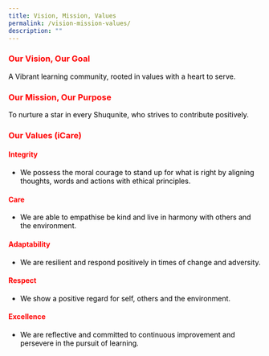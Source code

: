 ```yaml
---
title: Vision, Mission, Values
permalink: /vision-mission-values/
description: ""
---
```

<h3><span style="color: #ff0000;">Our Vision, Our Goal</span></h3>
<p><span style="color: #000000;">A Vibrant learning community, rooted in values with a heart to serve.</span></p>
<h3><span style="color: #ff0000;">Our Mission, Our Purpose</span></h3>
<p><span style="color: #000000;">To nurture a star in every Shuqunite, who strives to contribute positively.</span></p>
<h3><span style="color: #ff0000;">Our Values (iCare)</span></h3>
<h4><span style="color: #ff0000;">Integrity</span></h4>
<ul>
<li><span style="color: #000000;">We possess the moral courage to stand up for what is right by aligning thoughts, words and actions with ethical principles.</span></li>
</ul>
<h4><span style="color: #ff0000;">Care</span></h4>
<ul>
<li><span style="color: #000000;">We are able to empathise be kind and live in harmony with others and the environment.</span></li>
</ul>
<h4><span style="color: #ff0000;">Adaptability</span></h4>
<ul>
<li><span style="color: #000000;">We are resilient and respond positively in times of change and adversity.</span></li>
</ul>
<h4><span style="color: #ff0000;">Respect</span></h4>
<ul>
<li><span style="color: #000000;">We show a positive regard for self, others and the environment.</span></li>
</ul>
<h4><span style="color: #ff0000;">Excellence</span></h4>
<ul>
<li><span style="color: #000000;">We are reflective and committed to continuous improvement and persevere in the pursuit of learning.</span></li>
</ul>
